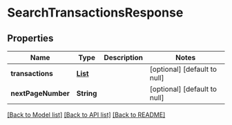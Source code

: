 # SearchTransactionsResponse
## Properties

| Name | Type | Description | Notes |
|------------ | ------------- | ------------- | -------------|
| **transactions** | [**List**](PlaidAccountTransaction.md) |  | [optional] [default to null] |
| **nextPageNumber** | **String** |  | [optional] [default to null] |

[[Back to Model list]](../README.md#documentation-for-models) [[Back to API list]](../README.md#documentation-for-api-endpoints) [[Back to README]](../README.md)

